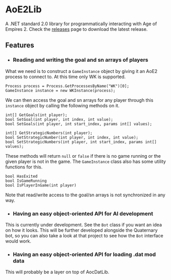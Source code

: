 # AoE2Lib

A .NET standard 2.0 library for programmatically interacting with Age of Empires 2. Check the [releases](https://github.com/01010100b/AoE2Lib/releases) page to download the latest release.

## Features

- ### Reading and writing the goal and sn arrays of players

What we need is to construct a `GameInstance` object by giving it an AoE2 process to connect to. At this time only WK is supported.
~~~~
Process process = Process.GetProcessesByName("WK")[0];
GameInstance instance = new WKInstance(process);
~~~~
We can then access the goal and sn arrays for any player through this `instance` object by calling the following methods on it.
~~~~
int[] GetGoals(int player);
bool SetGoal(int player, int index, int value);
bool SetGoals(int player, int start_index, params int[] values);

int[] GetStrategicNumbers(int player);
bool SetStrategicNumber(int player, int index, int value);
bool SetStrategicNumbers(int player, int start_index, params int[] values);
~~~~
These methods will return `null` or `false` if there is no game running or the given player is not in the game. The `GameInstance` class also has some utility functions for this.
~~~~
bool HasExited
bool IsGameRunning
bool IsPlayerInGame(int player)
~~~~
Note that read/write access to the goal/sn arrays is not synchronized in any way.

- ### Having an easy object-oriented API for AI development

This is currently under development. See the `Bot` class if you want an idea on how it looks. This will be further developed alongside the Quaternary bot, so you can also take a look at that project to see how the `Bot` interface would work.

- ### Having an easy object-oriented API for loading .dat mod data

This will probably be a layer on top of AocDatLib.

